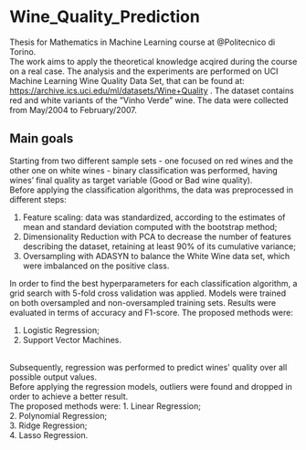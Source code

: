 # Wine_Quality_Prediction
Thesis for Mathematics in Machine Learning course at @Politecnico di Torino. <br>
The work aims to apply the theoretical knowledge acqired during the course on a real case. The analysis and the experiments are performed on UCI Machine Learning Wine Quality Data Set, that can be found at: https://archive.ics.uci.edu/ml/datasets/Wine+Quality . The dataset contains red and white variants of the ”Vinho Verde” wine. The data were collected from May/2004 to February/2007. <br>
## Main goals

Starting from two different sample sets - one focused on red wines and the other one on white wines - binary classification was performed, having wines’ final quality as target variable (Good or Bad wine quality). <br>
Before applying the classification algorithms, the data was preprocessed in different steps:
1. Feature scaling: data was standardized, according to the estimates of mean and standard deviation computed with the bootstrap method; <br>
2. Dimensionality Reduction with PCA to decrease the number of features describing the dataset, retaining at least 90% of its cumulative variance; <br>
3. Oversampling with ADASYN to balance the White Wine data set, which were imbalanced on the positive class. <br>

In order to find the best hyperparameters for each classification algorithm, a grid search with 5-fold cross validation was applied.
Models were trained on both oversampled and non-oversampled training sets. Results were evaluated in terms of accuracy and F1-score.
The proposed methods were:
1. Logistic Regression; <br>
2. Support Vector Machines. <br>
<br>
Subsequently, regression was performed to predict wines' quality over all possible output values.<br>
Before applying the regression models, outliers were found and dropped in order to achieve a better result.<br>
The proposed methods were:
1. Linear Regression; <br>
2. Polynomial Regression; <br>
3. Ridge Regression; <br>
4. Lasso Regression. <br>
